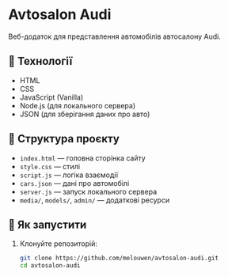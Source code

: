 # Avtosalon Audi

Веб-додаток для представлення автомобілів автосалону Audi.

## 🔧 Технології
- HTML
- CSS
- JavaScript (Vanilla)
- Node.js (для локального сервера)
- JSON (для зберігання даних про авто)

## 📁 Структура проєкту
- `index.html` — головна сторінка сайту
- `style.css` — стилі
- `script.js` — логіка взаємодії
- `cars.json` — дані про автомобілі
- `server.js` — запуск локального сервера
- `media/`, `models/`, `admin/` — додаткові ресурси

## 🚀 Як запустити
1. Клонуйте репозиторій:
   ```bash
   git clone https://github.com/melouwen/avtosalon-audi.git
   cd avtosalon-audi
